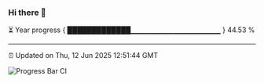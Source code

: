 ### Hi there 👋

⏳ Year progress { █████████████▁▁▁▁▁▁▁▁▁▁▁▁▁▁▁▁▁ } 44.53 %

---

⏰ Updated on Thu, 12 Jun 2025 12:51:44 GMT

![Progress Bar CI](https://github.com/ZhaoGui/ZhaoGui/workflows/Progress%20Bar%20CI/badge.svg)
